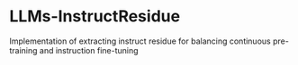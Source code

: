 # LLMs-InstructResidue
Implementation of extracting instruct residue for balancing continuous pre-training and instruction fine-tuning
